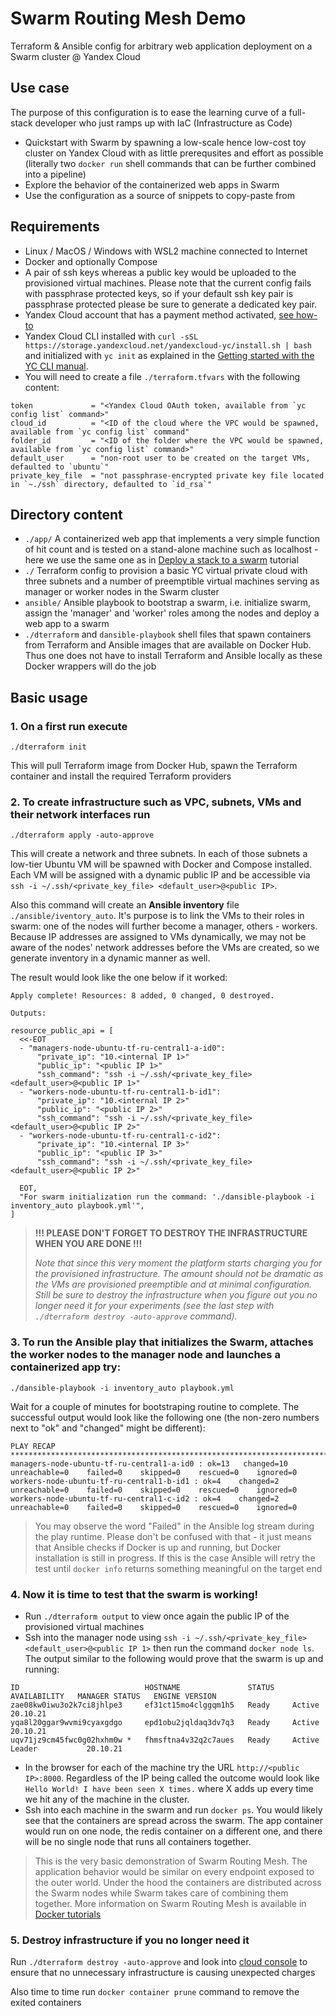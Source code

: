 # Swarm Routing Mesh Demo
Terraform &amp; Ansible config for arbitrary web application deployment on a Swarm cluster @ Yandex Cloud 

## Use case
The purpose of this configuration is to ease the learning curve of a full-stack developer who just ramps up with IaC (Infrastructure as Code) 
- Quickstart with Swarm by spawning a low-scale hence low-cost toy cluster on Yandex Cloud with as little prerequsites and effort as possible (literally two `docker run` shell commands that can be further combined into a pipeline)
- Explore the behavior of the containerized web apps in Swarm
- Use the configuration as a source of snippets to copy-paste from   

## Requirements
- Linux / MacOS / Windows with WSL2 machine connected to Internet
- Docker and optionally Compose
- A pair of ssh keys whereas a public key would be uploaded to the provisioned virtual machines. Please note that the current config fails with passphrase protected keys, so if your default ssh key pair is passphrase protected please be sure to generate a dedicated key pair. 
- Yandex Cloud account that has a payment method activated, [see how-to](https://cloud.yandex.com/en-ru/docs/billing/operations/create-new-account)
- Yandex Cloud CLI installed with `curl -sSL https://storage.yandexcloud.net/yandexcloud-yc/install.sh | bash` and initialized with `yc init` as explained in the [Getting started with the YC CLI manual](https://cloud.yandex.com/en-ru/docs/cli/quickstart). 
- You will need to create a file `./terraform.tfvars` with the following content:
```
token             = "<Yandex Cloud OAuth token, available from `yc config list` command>"
cloud_id          = "<ID of the cloud where the VPC would be spawned, available from `yc config list` command"
folder_id         = "<ID of the folder where the VPC would be spawned, available from `yc config list` command>"
default_user      = "non-root user to be created on the target VMs, defaulted to `ubuntu`"
private_key_file  = "not passphrase-encrypted private key file located in `~./ssh` directory, defaulted to `id_rsa`"
```

## Directory content
- `./app/` A containerized web app that implements a very simple function of hit count and is tested on a stand-alone machine such as localhost - here we use the same one as in [Deploy a stack to a swarm](https://docs.docker.com/engine/swarm/stack-deploy/) tutorial
- `./` Terraform config to provision a basic YC virtual private cloud with three subnets and a number of preemptible virtual machines serving as manager or worker nodes in the Swarm cluster
- `ansible/` Ansible playbook to bootstrap a swarm, i.e. initialize swarm, assign the 'manager' and 'worker' roles among the nodes and deploy a web app to a swarm 
- `./dterraform` and `dansible-playbook` shell files that spawn containers from Terraform and Ansible images that are available on Docker Hub. Thus one does not have to install Terraform and Ansible locally as these Docker wrappers will do the job 

## Basic usage
### 1. On a first run execute
```
./dterraform init
```
This will pull Terraform image from Docker Hub, spawn the Terraform container and install the required Terraform providers
### 2. To create infrastructure such as VPC, subnets, VMs and their network interfaces run
```
./dterraform apply -auto-approve
```
This will create a network and three subnets. In each of those subnets a low-tier Ubuntu VM will be spawned with Docker and Compose installed. Each VM will be assigned with a dynamic public IP and be accessible via `ssh -i ~/.ssh/<private_key_file> <default_user>@<public IP>`. 

Also this command will create an __Ansible inventory__ file  `./ansible/iventory_auto`. It's purpose is to link the VMs to their roles in swarm: one of the nodes will further become a manager, others - workers. Because IP addresses are assigned to VMs dynamically, we may not be aware of the nodes' network addresses before the VMs are created, so we generate inventory in a dynamic manner as well.

The result would look like the one below if it worked:
```
Apply complete! Resources: 8 added, 0 changed, 0 destroyed.

Outputs:

resource_public_api = [
  <<-EOT
  - "managers-node-ubuntu-tf-ru-central1-a-id0":
      "private_ip": "10.<internal IP 1>"
      "public_ip": "<public IP 1>"
      "ssh_command": "ssh -i ~/.ssh/<private_key_file> <default_user>@<public IP 1>"
  - "workers-node-ubuntu-tf-ru-central1-b-id1":
      "private_ip": "10.<internal IP 2>"
      "public_ip": "<public IP 2>"
      "ssh_command": "ssh -i ~/.ssh/<private_key_file> <default_user>@<public IP 2>"
  - "workers-node-ubuntu-tf-ru-central1-c-id2":
      "private_ip": "10.<internal IP 3>"
      "public_ip": "<public IP 3>"
      "ssh_command": "ssh -i ~/.ssh/<private_key_file> <default_user>@<public IP 2>"

  EOT,
  "For swarm initialization run the command: './dansible-playbook -i inventory_auto playbook.yml'",
]
```
> **!!! PLEASE DON'T FORGET TO DESTROY THE INFRASTRUCTURE WHEN YOU ARE DONE !!!**
> 
> *Note that since this very moment the platform starts charging you for the provisioned infrastructure. The amount should not be dramatic as the VMs are provisioned preemptible and at minimal configuration. Still be sure to destroy the infrastructure when you figure out you no longer need it for your experiments (see the last step with `./dterraform destroy -auto-approve` command).*
### 3. To run the Ansible play that initializes the Swarm, attaches the worker nodes to the manager node and launches a containerized app try:
```
./dansible-playbook -i inventory_auto playbook.yml
```
Wait for a couple of minutes for bootstraping routine to complete. The successful output would look like the following one (the non-zero numbers next to "ok" and "changed" might be different):
```
PLAY RECAP *************************************************************************************************************
managers-node-ubuntu-tf-ru-central1-a-id0 : ok=13   changed=10   unreachable=0    failed=0    skipped=0    rescued=0    ignored=0
workers-node-ubuntu-tf-ru-central1-b-id1 : ok=4    changed=2    unreachable=0    failed=0    skipped=0    rescued=0    ignored=0
workers-node-ubuntu-tf-ru-central1-c-id2 : ok=4    changed=2    unreachable=0    failed=0    skipped=0    rescued=0    ignored=0
```
> You may observe the word "Failed" in the Ansible log stream during the play runtime. Please don't be confused with that - it just means that Ansible checks if Docker is up and running, but Docker installation is still in progress. If this is the case Ansible will retry the test until `docker info` returns something meaningful on the target end 
### 4. Now it is time to test that the swarm is working!
- Run `./dterraform output` to view once again the public IP of the provisioned virtual machines
- Ssh into the manager node using `ssh -i ~/.ssh/<private_key_file> <default_user>@<public IP 1>` then run the command `docker node ls`. The output similar to the following would prove that the swarm is up and running:
```
ID                            HOSTNAME               STATUS    AVAILABILITY   MANAGER STATUS   ENGINE VERSION
zae08kw0iwu3o2k7ci8jhlpe3     ef31ct15mo4clggqm1h5   Ready     Active                          20.10.21
yqa8l20ggar9wvmi9cyaxgdgo     epd1obu2jqldaq3dv7q3   Ready     Active                          20.10.21
uqv71jz9cm45fwc0g02hxhm0w *   fhmsftna4v32q2c7aues   Ready     Active         Leader           20.10.21
```
- In the browser for each of the machine try the URL `http://<public IP>:8000`. Regardless of the IP being called the outcome would look like `Hello World! I have been seen X times.` where X adds up every time we hit any of the machine in the cluster.
- Ssh into each machine in the swarm and run `docker ps`. You would likely see that the containers are spread across the swarm. The app container would run on one node, the redis container on a different one, and there will be no single node that runs all containers together.   
> This is the very basic demonstration of Swarm Routing Mesh. The application behavior would be similar on every endpoint exposed to the outer world. Under the hood the containers are distributed across the Swarm nodes while Swarm takes care of combining them together. More information on Swarm Routing Mesh is available in [Docker tutorials](https://docs.docker.com/engine/swarm/ingress/)
### 5. Destroy infrastructure if you no longer need it
Run `./dterraform destroy -auto-approve` and look into [cloud console](https://console.cloud.yandex.ru/) to ensure that no unnecessary infrastructure is causing unexpected charges 

Also time to time run `docker container prune` command to remove the exited containers 


